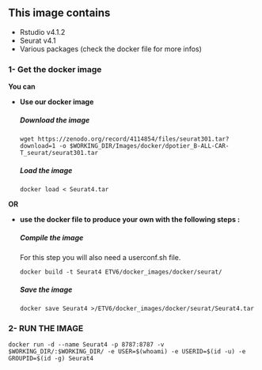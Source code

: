 <h2>This image contains</h2>
<ul><li>Rstudio v4.1.2</li>
<li>Seurat v4.1</li>
<li>Various packages (check the docker file for more infos)</li></ul>



<h3>1- Get the docker image</h3>

<b> You can 
<ul><li>Use our docker image</b></li>

#####   Download the image

<pre><code>wget https://zenodo.org/record/4114854/files/seurat301.tar?download=1 -o $WORKING_DIR/Images/docker/dpotier_B-ALL-CAR-T_seurat/seurat301.tar</pre></code>

#####   Load the image
<pre><code>docker load < Seurat4.tar</pre></code>
</ul>
<b>OR 
<ul><li>use the docker file to produce your own with the following steps : </b></li>

#####   Compile the image
For this step you will also need a userconf.sh file.
<pre><code>docker build -t Seurat4 <WORKING_DIR>ETV6/docker_images/docker/seurat/</pre></code>

#####   Save the image
<pre><code>docker save Seurat4 ><WORKING_DIR>/ETV6/docker_images/docker/seurat/Seurat4.tar</pre></code>
</ul>


<h3>2- RUN THE IMAGE</h3>


<pre><code>docker run -d --name Seurat4 -p 8787:8787 -v $WORKING_DIR/:$WORKING_DIR/ -e USER=$(whoami) -e USERID=$(id -u) -e GROUPID=$(id -g) Seurat4</pre></code>
